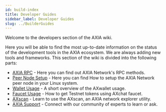 ```yaml
---
id: build-index
title: Developer Guides
sidebar_label: Developer Guides
slug: ../BuilderGuides
---
```


Welcome to the developers section of the AXIA wiki.

Here you will be able to find the most up-to-date information on the status of the development tools in the AXIA ecosystem. We are always adding new tools and frameworks.
This section of the wiki is divided into the following parts:



- [AXIA RPC](AXIANetworkRPC) -  Here you can find out AXIA Network's RPC methods.
- [Peer Node Setup](PeerNodeSetup) - Here you can find How to setup the AXIA Network peer node in your Linux system.
- [Wallet Usage](AXwallet) -  A short overview of the AXwallet usage.
- [Faucet Usage](Faucet) - How to get Testnet tokens using AXchat faucet.
- [AXscan](AXscan) - Learn to use the AXscan, an AXIA network explorer utility.
- [AXIA Support](https://discord.gg/ebjsN9ByMb) - Connect with our community of experts to learn or ask.


